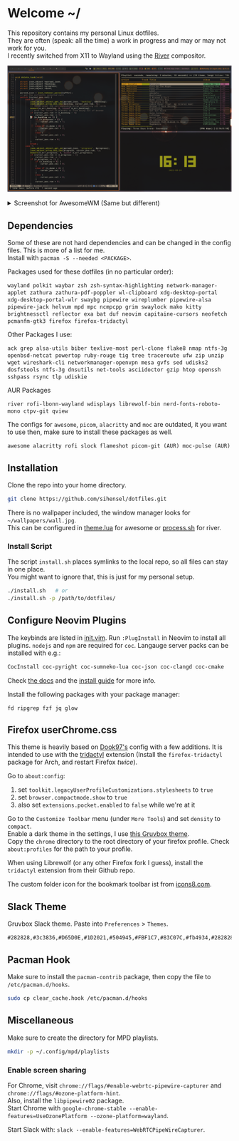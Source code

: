 # Welcome ~/

This repository contains my personal Linux dotfiles.  
They are often (speak: all the time) a work in progress and may or may not work for you.  
I recently switched from X11 to Wayland using the [River](https://github.com/riverwm/river) compositor.

![screenshot.png](screenshot.png)

<details>
  <summary>Screenshot for AwesomeWM (Same but different)</summary>

  ![screenshot_awesome.png](screenshot_awesome.png)
</details>

## Dependencies

Some of these are not hard dependencies and can be changed in the config files. This is more of a list for me.  
Install with `pacman -S --needed <PACKAGE>`.

Packages used for these dotfiles (in no particular order):
```
wayland polkit waybar zsh zsh-syntax-highlighting network-manager-applet zathura zathura-pdf-poppler wl-clipboard xdg-desktop-portal xdg-desktop-portal-wlr swaybg pipewire wireplumber pipewire-alsa pipewire-jack helvum mpd mpc ncmpcpp grim swaylock mako kitty brightnessctl reflector exa bat duf neovim capitaine-cursors neofetch pcmanfm-gtk3 firefox firefox-tridactyl
```

Other Packages I use:
```
ack grep alsa-utils biber texlive-most perl-clone flake8 nmap ntfs-3g openbsd-netcat powertop ruby-rouge tig tree traceroute ufw zip unzip wget wireshark-cli networkmanager-openvpn mesa gvfs sed udisks2 dosfstools ntfs-3g dnsutils net-tools asciidoctor gzip htop openssh sshpass rsync tlp udiskie
```

AUR Packages
```
river rofi-lbonn-wayland wdisplays librewolf-bin nerd-fonts-roboto-mono ctpv-git qview
```

The configs for `awesome`, `picom`, `alacritty` and `moc` are outdated, it you want to use then, make sure to install these packages as well.
```
awesome alacritty rofi slock flameshot picom-git (AUR) moc-pulse (AUR)
```

## Installation

Clone the repo into your home directory.

```sh
git clone https://github.com/sihensel/dotfiles.git
```

There is no wallpaper included, the window manager looks for `~/wallpapers/wall.jpg`.  
This can be configured in [theme.lua](awesome/themes/groovebox/theme.lua#L42) for awesome or [process.sh](river/process.sh) for river.

### Install Script

The script `install.sh` places symlinks to the local repo, so all files can stay in one place.  
You might want to ignore that, this is just for my personal setup.

```sh
./install.sh   # or
./install.sh -p /path/to/dotfiles/
```

## Configure Neovim Plugins

The keybinds are listed in [init.vim](nvim/init.vim).
Run `:PlugInstall` in Neovim to install all plugins. `nodejs` and `npm` are required for `coc`. Langauge server packs can be installed with e.g.:

```sh
CocInstall coc-pyright coc-sumneko-lua coc-json coc-clangd coc-cmake
```
Check [the docs](https://github.com/neoclide/coc.nvim/wiki/Using-coc-extensions) and the [install guide](https://github.com/neoclide/coc.nvim/wiki/Install-coc.nvim) for more info.

Install the following packages with your package manager:
```
fd ripgrep fzf jq glow
```

## Firefox userChrome.css

This theme is heavily based on [Dook97's](https://github.com/Dook97/firefox-qutebrowser-userchrome) config with a few additions.
It is intended to use with the [tridactyl](https://github.com/tridactyl/tridactyl) extension (Install the `firefox-tridactyl` package for Arch, and restart Firefox _twice_).

Go to `about:config`:
1. set `toolkit.legacyUserProfileCustomizations.stylesheets` to `true`
2. set `browser.compactmode.show` to `true`
3. also set `extensions.pocket.enabled` to `false` while we're at it

Go to the `Customize Toolbar` menu (under `More Tools`) and set `density` to `compact`.  
Enable a dark theme in the settings, I use [this Gruvbox theme](https://addons.mozilla.org/en-US/firefox/addon/gruvbox-dark-theme/).  
Copy the `chrome` directory to the root directory of your firefox profile. Check `about:profiles` for the path to your profile.

When using Librewolf (or any other Firefox fork I guess), install the `tridactyl` extension from their Github repo.

The custom folder icon for the bookmark toolbar ist from [icons8.com](https://icons8.com/icon/12160/folder).

## Slack Theme

Gruvbox Slack theme. Paste into `Preferences` > `Themes`.
```
#282828,#3c3836,#D65D0E,#1D2021,#504945,#FBF1C7,#83C07C,#fb4934,#282828,#FBF1C7
```

## Pacman Hook

Make sure to install the `pacman-contrib` package, then copy the file to `/etc/pacman.d/hooks`.

```sh
sudo cp clear_cache.hook /etc/pacman.d/hooks
```

## Miscellaneous

Make sure to create the directory for MPD playlists.
```sh
mkdir -p ~/.config/mpd/playlists
```

### Enable screen sharing

For Chrome, visit `chrome://flags/#enable-webrtc-pipewire-capturer` and `chrome://flags/#ozone-platform-hint`.  
Also, install the `libpipewire02` package.  
Start Chrome with `google-chrome-stable --enable-features=UseOzonePlatform --ozone-platform=wayland`.

Start Slack with: `slack --enable-features=WebRTCPipeWireCapturer`.

